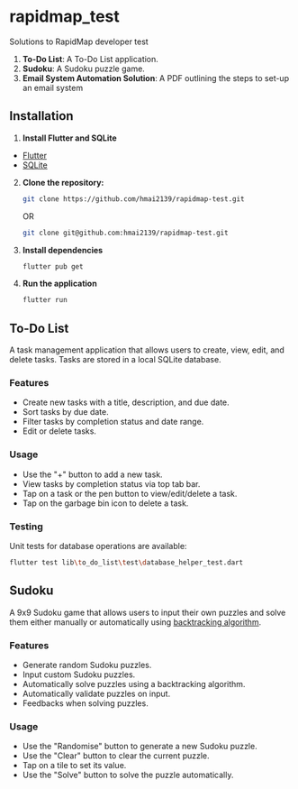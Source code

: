 # rapidmap_test

Solutions to RapidMap developer test
1. **To-Do List**: A To-Do List application.
2. **Sudoku**: A Sudoku puzzle game.
3. **Email System Automation Solution**: A PDF outlining the steps to set-up an email system
   
## Installation
1. **Install Flutter and SQLite**
- [Flutter](https://docs.flutter.dev/get-started/codelab)
- [SQLite](https://docs.flutter.dev/cookbook)
2. **Clone the repository:**

   ```bash
   git clone https://github.com/hmai2139/rapidmap-test.git
   ```
   OR
   ```bash
   git clone git@github.com:hmai2139/rapidmap-test.git
   ```
3. **Install dependencies**
   ```bash
   flutter pub get
   ```
4. **Run the application**
   ```bash
   flutter run
   ```
## To-Do List

A task management application that allows users to create, view, edit, and delete tasks. Tasks are stored in a local SQLite database.

### Features

- Create new tasks with a title, description, and due date.
- Sort tasks by due date.
- Filter tasks by completion status and date range.
- Edit or delete tasks.

### Usage
- Use the "+" button to add a new task.
- View tasks by completion status via top tab bar.
- Tap on a task or the pen button to view/edit/delete a task.
- Tap on the garbage bin icon to delete a task.

### Testing
Unit tests for database operations are available:
```bash
flutter test lib\to_do_list\test\database_helper_test.dart
```

## Sudoku

A 9x9 Sudoku game that allows users to input their own puzzles and solve them either manually or automatically using [backtracking algorithm](https://en.wikipedia.org/wiki/Sudoku_solving_algorithms#Backtracking).

### Features

- Generate random Sudoku puzzles.
- Input custom Sudoku puzzles.
- Automatically solve puzzles using a backtracking algorithm.
- Automatically validate puzzles on input.
- Feedbacks when solving puzzles.

### Usage
- Use the "Randomise" button to generate a new Sudoku puzzle.
- Use the "Clear" button to clear the current puzzle.
- Tap on a tile to set its value.
- Use the "Solve" button to solve the puzzle automatically.


